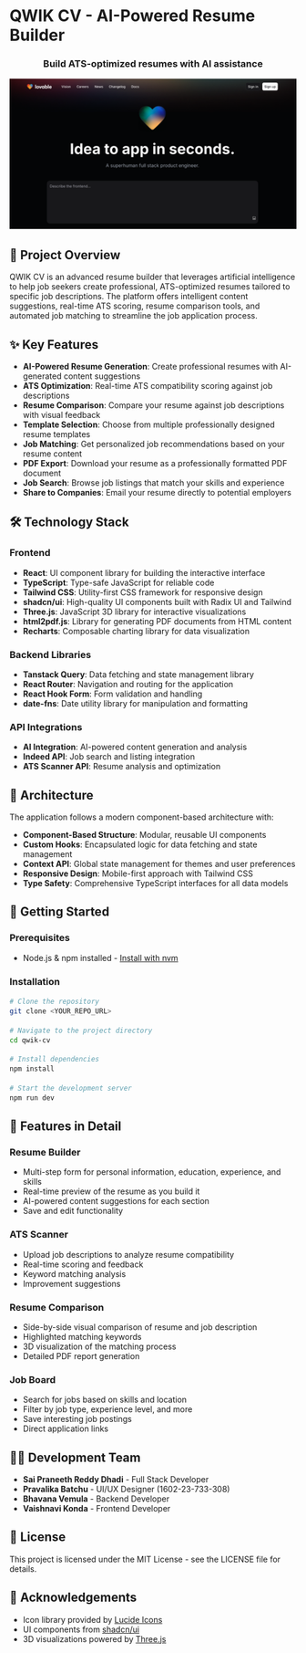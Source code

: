 
# QWIK CV - AI-Powered Resume Builder

<div align="center">
  <h3>Build ATS-optimized resumes with AI assistance</h3>
</div>

![QWIK CV Banner](public/og-image.png)

## 🚀 Project Overview

QWIK CV is an advanced resume builder that leverages artificial intelligence to help job seekers create professional, ATS-optimized resumes tailored to specific job descriptions. The platform offers intelligent content suggestions, real-time ATS scoring, resume comparison tools, and automated job matching to streamline the job application process.

## ✨ Key Features

- **AI-Powered Resume Generation**: Create professional resumes with AI-generated content suggestions
- **ATS Optimization**: Real-time ATS compatibility scoring against job descriptions
- **Resume Comparison**: Compare your resume against job descriptions with visual feedback
- **Template Selection**: Choose from multiple professionally designed resume templates
- **Job Matching**: Get personalized job recommendations based on your resume content
- **PDF Export**: Download your resume as a professionally formatted PDF document
- **Job Search**: Browse job listings that match your skills and experience
- **Share to Companies**: Email your resume directly to potential employers

## 🛠️ Technology Stack

### Frontend
- **React**: UI component library for building the interactive interface
- **TypeScript**: Type-safe JavaScript for reliable code
- **Tailwind CSS**: Utility-first CSS framework for responsive design
- **shadcn/ui**: High-quality UI components built with Radix UI and Tailwind
- **Three.js**: JavaScript 3D library for interactive visualizations
- **html2pdf.js**: Library for generating PDF documents from HTML content
- **Recharts**: Composable charting library for data visualization

### Backend Libraries
- **Tanstack Query**: Data fetching and state management library
- **React Router**: Navigation and routing for the application
- **React Hook Form**: Form validation and handling
- **date-fns**: Date utility library for manipulation and formatting

### API Integrations
- **AI Integration**: AI-powered content generation and analysis
- **Indeed API**: Job search and listing integration
- **ATS Scanner API**: Resume analysis and optimization

## 📐 Architecture

The application follows a modern component-based architecture with:

- **Component-Based Structure**: Modular, reusable UI components
- **Custom Hooks**: Encapsulated logic for data fetching and state management
- **Context API**: Global state management for themes and user preferences
- **Responsive Design**: Mobile-first approach with Tailwind CSS
- **Type Safety**: Comprehensive TypeScript interfaces for all data models

## 🚀 Getting Started

### Prerequisites
- Node.js & npm installed - [Install with nvm](https://github.com/nvm-sh/nvm#installing-and-updating)

### Installation

```sh
# Clone the repository
git clone <YOUR_REPO_URL>

# Navigate to the project directory
cd qwik-cv

# Install dependencies
npm install

# Start the development server
npm run dev
```

## 📱 Features in Detail

### Resume Builder
- Multi-step form for personal information, education, experience, and skills
- Real-time preview of the resume as you build it
- AI-powered content suggestions for each section
- Save and edit functionality

### ATS Scanner
- Upload job descriptions to analyze resume compatibility
- Real-time scoring and feedback
- Keyword matching analysis
- Improvement suggestions

### Resume Comparison
- Side-by-side visual comparison of resume and job description
- Highlighted matching keywords
- 3D visualization of the matching process
- Detailed PDF report generation

### Job Board
- Search for jobs based on skills and location
- Filter by job type, experience level, and more
- Save interesting job postings
- Direct application links

## 👨‍💻 Development Team

- **Sai Praneeth Reddy Dhadi** - Full Stack Developer
- **Pravalika Batchu** - UI/UX Designer (1602-23-733-308)
- **Bhavana Vemula** - Backend Developer
- **Vaishnavi Konda** - Frontend Developer

## 📄 License

This project is licensed under the MIT License - see the LICENSE file for details.

## 🙏 Acknowledgements

- Icon library provided by [Lucide Icons](https://lucide.dev/)
- UI components from [shadcn/ui](https://ui.shadcn.com/)
- 3D visualizations powered by [Three.js](https://threejs.org/)
